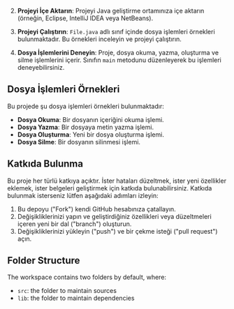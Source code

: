 
2. **Projeyi İçe Aktarın**: Projeyi Java geliştirme ortamınıza içe aktarın (örneğin, Eclipse, IntelliJ IDEA veya NetBeans).

3. **Projeyi Çalıştırın**: `File.java` adlı sınıf içinde dosya işlemleri örnekleri bulunmaktadır. Bu örnekleri inceleyin ve projeyi çalıştırın.

4. **Dosya İşlemlerini Deneyin**: Proje, dosya okuma, yazma, oluşturma ve silme işlemlerini içerir. Sınıfın `main` metodunu düzenleyerek bu işlemleri deneyebilirsiniz.

## Dosya İşlemleri Örnekleri

Bu projede şu dosya işlemleri örnekleri bulunmaktadır:

- **Dosya Okuma**: Bir dosyanın içeriğini okuma işlemi.
- **Dosya Yazma**: Bir dosyaya metin yazma işlemi.
- **Dosya Oluşturma**: Yeni bir dosya oluşturma işlemi.
- **Dosya Silme**: Bir dosyanın silinmesi işlemi.

## Katkıda Bulunma

Bu proje her türlü katkıya açıktır. İster hataları düzeltmek, ister yeni özellikler eklemek, ister belgeleri geliştirmek için katkıda bulunabilirsiniz. Katkıda bulunmak isterseniz lütfen aşağıdaki adımları izleyin:

1. Bu depoyu ("Fork") kendi GitHub hesabınıza çatallayın.
2. Değişikliklerinizi yapın ve geliştirdiğiniz özellikleri veya düzeltmeleri içeren yeni bir dal ("branch") oluşturun.
3. Değişikliklerinizi yükleyin ("push") ve bir çekme isteği ("pull request") açın.



## Folder Structure

The workspace contains two folders by default, where:

- `src`: the folder to maintain sources
- `lib`: the folder to maintain dependencies
